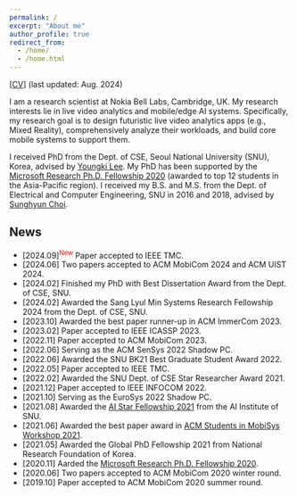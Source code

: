 ```yaml
---
permalink: /
excerpt: "About me"
author_profile: true
redirect_from: 
  - /home/
  - /home.html
---
```


[[CV](https://juheonyi.github.io/files/JuheonYi_CV.pdf)] (last updated: Aug. 2024)

I am a research scientist at Nokia Bell Labs, Cambridge, UK. My research interests lie in live video analytics and mobile/edge AI systems. Specifically, my research goal is to design futuristic live video analytics apps (e.g., Mixed Reality), comprehensively analyze their workloads, and build core mobile systems to support them.

I received PhD from the Dept. of CSE, Seoul National University (SNU), Korea, advised by [Youngki Lee](http://youngkilee.blogspot.com/). My PhD has been supported by the [Microsoft Research Ph.D. Fellowship 2020](https://www.microsoft.com/en-us/research/academic-program/fellowships-microsoft-research-asia/#!fellows) (awarded to top 12 students in the Asia-Pacific region).
I received my B.S. and M.S. from the Dept. of Electrical and Computer Engineering, SNU in 2016 and 2018, advised by [Sunghyun Choi](https://sites.google.com/view/sunghyun-chois-home). 

## News

* [2024.09]<sup><span style="color:red">New</span></sup> Paper accepted to IEEE TMC.
* [2024.06] Two papers accepted to ACM MobiCom 2024 and ACM UIST 2024.
* [2024.02] Finished my PhD with Best Dissertation Award from the Dept. of CSE, SNU.
* [2024.02] Awarded the Sang Lyul Min Systems Research Fellowship 2024 from the Dept. of CSE, SNU.
* [2023.10] Awarded the best paper runner-up in ACM ImmerCom 2023.
* [2023.02] Paper accepted to IEEE ICASSP 2023.
* [2022.11] Paper accepted to ACM MobiCom 2023.
* [2022.06] Serving as the ACM SenSys 2022 Shadow PC.
* [2022.06] Awarded the SNU BK21 Best Graduate Student Award 2022.
* [2022.05] Paper accepted to IEEE TMC.
* [2022.02] Awarded the SNU Dept. of CSE Star Researcher Award 2021.
* [2021.12] Paper accepted to IEEE INFOCOM 2022.
* [2021.10] Serving as the EuroSys 2022 Shadow PC.
* [2021.08] Awarded the [AI Star Fellowship 2021](https://aiis.snu.ac.kr/bbs/board.php?bo_table=sub4_3&sca=2021) from the AI Institute of SNU.
* [2021.06] Awarded the best paper award in [ACM Students in MobiSys Workshop 2021](http://www.people.vcu.edu/~barahoueipash/SMS/SMS.html).
* [2021.05] Awarded the Global PhD Fellowship 2021 from National Research Foundation of Korea.
* [2020.11] Aarded the [Microsoft Research Ph.D. Fellowship 2020](https://www.microsoft.com/en-us/research/academic-program/fellowships-microsoft-research-asia/#!fellows).
* [2020.06] Two papers accepted to ACM MobiCom 2020 winter round.
* [2019.10] Paper accepted to ACM MobiCom 2020 summer round.
